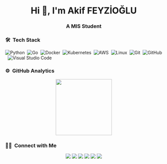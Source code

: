 <h1 align="center">Hi 👋, I'm Akif FEYZİOĞLU</h1>
<h3 align="center">A MIS Student</h3>

### 🛠 &nbsp;Tech Stack

![Python](https://img.shields.io/badge/-Python-05122A?style=flat&logo=python)&nbsp;
![Go](https://img.shields.io/badge/-Go-05122A?style=flat&logo=go)&nbsp;
![Docker](https://img.shields.io/badge/-Docker-05122A?style=flat&logo=docker)&nbsp;
![Kubernetes](https://img.shields.io/badge/-Kubernetes-05122A?style=flat&logo=kubernetes)&nbsp;
![AWS](https://img.shields.io/badge/-AWS-05122A?style=flat&logo=amazon)&nbsp;
![Linux](https://img.shields.io/badge/-GNU/Linux-05122A?style=flat&logo=linux)&nbsp;
![Git](https://img.shields.io/badge/-Git-05122A?style=flat&logo=git)&nbsp;
![GitHub](https://img.shields.io/badge/-GitHub-05122A?style=flat&logo=github)&nbsp;
![Visual Studio Code](https://img.shields.io/badge/-Visual%20Studio%20Code-05122A?style=flat&logo=visual-studio-code&logoColor=007ACC)&nbsp;

### ⚙️ &nbsp;GitHub Analytics

<p align="center">
<a href="https://github.com/bufgix">
  <img height="180em" src="https://github-readme-stats-eight-theta.vercel.app/api?username=akiffeyzioglu&show_icons=true&theme=algolia&include_all_commits=true&count_private=true"/>
</a>
</p>

### 🤝🏻 &nbsp;Connect with Me

<p align="center">
<a href="https://akiffeyzioglu.github.io"><img src="https://img.shields.io/badge/-akiffeyzioglu.github.io-3423A6?style=flat&logo=Google-Chrome&logoColor=white"/></a>
<a href="https://twitter.com/akiffeyzioglu"><img src="https://img.shields.io/badge/-akiffeyzioglu-1da1f2?style=flat&logo=Twitter&logoColor=white"/></a>
<a href="https://www.linkedin.com/in/akiffeyzioglu"><img src="https://img.shields.io/badge/-Akif Feyzioğlu-0077B5?style=flat&logo=Linkedin&logoColor=white"/></a>
<a href="https://medium.com/@akiffeyzioglu"><img src="https://img.shields.io/badge/-Akif Feyzioğlu-D14836?style=flat&logo=medium&logoColor=white"/></a>
<a href="https://stackoverflow.com/users/12851491/akif-f?tab=profile"><img src="https://img.shields.io/badge/-Akif F.-D14836?style=flat&logo=stack-overflow&logoColor=white"/></a>
<a href="mailto:mafeyzioglu@gmail.com"><img src="https://img.shields.io/badge/-mafeyzioglu@gmail.com-D14836?style=flat&logo=Gmail&logoColor=white"/></a>
</p>